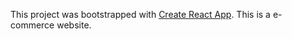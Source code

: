 This project was bootstrapped with [Create React App](https://github.com/facebook/create-react-app).
This is a e-commerce website.
